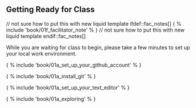 ## Getting Ready for Class

// not sure how to put this with new liquid template
ifdef::fac_notes[]
{ % include 'book/01f_facilitator_note' % }
// not sure how to put this with new liquid template
endif::fac_notes[]

While you are waiting for class to begin, please take a few minutes to set up your local work environment.

{ % include 'book/01a_set_up_your_github_account' % }

{ % include 'book/01a_install_git' % }

{ % include 'book/01a_set_up_your_text_editor' % }

{ % include 'book/01a_exploring' % }
